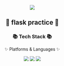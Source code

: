 <div align=center>
<img src="https://capsule-render.vercel.app/api?type=waving&color=auto&height=200&section=header&text=youngje_github&fontSize=90" />
</div>
	<div align=center>
		<h2>🌱 flask practice 🌱</h2>
		<h3>📚 Tech Stack 📚</h3>
		<p>✨ Platforms & Languages ✨</p>
	</div>

<div align="center">
	<img src="https://img.shields.io/badge/python-007396?style=flat&logo=python&logoColor=white" />
	<img src="https://img.shields.io/badge/flask-1572B6?style=flat&logo=flask&logoColor=white" />
	<img src="https://img.shields.io/badge/AWS-232F3E?style=flat&logo=Amazon AWS&logoColor=white" />
</div>
